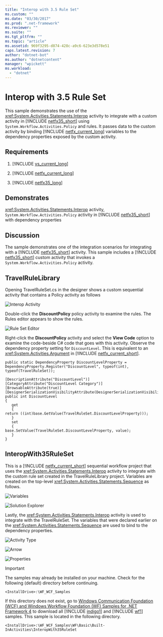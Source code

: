 ```yaml
---
title: "Interop with 3.5 Rule Set"
ms.custom: ""
ms.date: "03/30/2017"
ms.prod: ".net-framework"
ms.reviewer: ""
ms.suite: ""
ms.tgt_pltfrm: ""
ms.topic: "article"
ms.assetid: 969f3295-d874-428c-a9c6-623e3d578e51
caps.latest.revision: 7
author: "dotnet-bot"
ms.author: "dotnetcontent"
manager: "wpickett"
ms.workload: 
  - "dotnet"
---
```

# Interop with 3.5 Rule Set
This sample demonstrates the use of the <xref:System.Activities.Statements.Interop> activity to integrate with a custom activity in [!INCLUDE [netfx35_short](../../../../includes/netfx35-short-md.md)] using <!--zz <xref:System.Workflow.Activities.Policy> --> `System.Workflow.Activities.Policy` and rules. It passes data to the custom activity by binding [!INCLUDE [netfx_current_long](../../../../includes/netfx-current-long-md.md)] variables to the dependency properties exposed by the custom activity.  

## Requirements  

1. [!INCLUDE [vs_current_long](../../../../includes/vs-current-long-md.md)]


2. [!INCLUDE [netfx_current_long](../../../../includes/netfx-current-long-md.md)]


3. [!INCLUDE [netfx35_long](../../../../includes/netfx35-long-md.md)]


## Demonstrates  
 <xref:System.Activities.Statements.Interop> activity, <!--zz <xref:System.Workflow.Activities.Policy> --> `System.Workflow.Activities.Policy` activity in [!INCLUDE [netfx35_short](../../../../includes/netfx35-short-md.md)] with dependency properties  

## Discussion  
 The sample demonstrates one of the integration scenarios for integrating with a [!INCLUDE [netfx35_short](../../../../includes/netfx35-short-md.md)] activity. This sample includes a [!INCLUDE [netfx35_short](../../../../includes/netfx35-short-md.md)] custom activity that invokes a <!--zz <xref:System.Workflow.Activities.Policy> --> `System.Workflow.Activities.Policy` activity.  

## TravelRuleLibrary  
 Opening TravelRuleSet.cs in the designer shows a custom sequential activity that contains a Policy activity as follows  

 ![Interop Activity](../../../../docs/framework/windows-workflow-foundation/samples/media/interoprulespolicy.jpg "InteropRulesPolicy")  

 Double-click the **DiscountPolicy** policy activity to examine the rules. The Rules editor appears to show the rules.  

 ![Rule Set Editor](../../../../docs/framework/windows-workflow-foundation/samples/media/interoprulesruleseteditor.jpg "InteropRulesRuleSetEditor")  

 Right-click the **DiscountPolicy** activity and select the **View Code** option to examine the code-beside C# code that goes with this activity. Observe the dependency property setting for `DiscountLevel`. This is equivalent to an <xref:System.Activities.Argument> in [!INCLUDE [netfx_current_short](../../../../includes/netfx-current-short-md.md)].  

```  
public static DependencyProperty DiscountLevelProperty = DependencyProperty.Register("DiscountLevel", typeof(int), typeof(TravelRuleSet));  

[DescriptionAttribute("DiscountLevel")]  
[CategoryAttribute("DiscountLevel Category")]  
[BrowsableAttribute(true)]  
[DesignerSerializationVisibilityAttribute(DesignerSerializationVisibility.Visible)]  
public int DiscountLevel  
{  
   get  
   {  
return ((int)base.GetValue(TravelRuleSet.DiscountLevelProperty)));  
   }  
   set  
   {  
base.SetValue(TravelRuleSet.DiscountLevelProperty, value);  
   }  
}  
```  

## InteropWith35RuleSet  
 This is a [!INCLUDE [netfx_current_short](../../../../includes/netfx-current-short-md.md)] sequential workflow project that uses the <xref:System.Activities.Statements.Interop> activity to integrate with the custom rule set created in the TravelRuleLibrary project. Variables are created on the top-level <xref:System.Activities.Statements.Sequence> as follows.  

 ![Variables](../../../../docs/framework/windows-workflow-foundation/samples/media/interoprulesvariables.jpg "InteropRulesVariables")  

 ![Solution Explorer](../../../../docs/framework/windows-workflow-foundation/samples/media/interoprulessolutionexplorer.jpg "InteropRulesSolutionExplorer")  

 Lastly, the <xref:System.Activities.Statements.Interop> activity is used to integrate with the TravelRuleSet. The variables that were declared earlier on the <xref:System.Activities.Statements.Sequence> are used to bind to the dependency properties.  

 ![Activity Type](../../../../docs/framework/windows-workflow-foundation/samples/media/interoprules.jpg "InteropRules")  

 ![Arrow](../../../../docs/framework/windows-workflow-foundation/samples/media/interoprulesarrow.jpg "InteropRulesArrow")  

 ![Properties](../../../../docs/framework/windows-workflow-foundation/samples/media/interoprulesproperties.jpg "InteropRulesProperties")  

> [!IMPORTANT]
>  The samples may already be installed on your machine. Check for the following (default) directory before continuing.  
> 
>  `<InstallDrive>:\WF_WCF_Samples`  
> 
>  If this directory does not exist, go to [Windows Communication Foundation (WCF) and Windows Workflow Foundation (WF) Samples for .NET Framework 4](http://go.microsoft.com/fwlink/?LinkId=150780) to download all [!INCLUDE [indigo1](../../../../includes/indigo1-md.md)] and [!INCLUDE [wf1](../../../../includes/wf1-md.md)] samples. This sample is located in the following directory.  
> 
>  `<InstallDrive>:\WF_WCF_Samples\WF\Basic\Built-InActivities\InteropWith35RuleSet`
